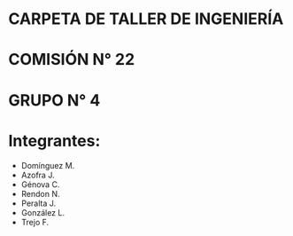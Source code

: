 # CARPETA DE TALLER DE INGENIERÍA

# COMISIÓN N° 22

# GRUPO N° 4

# Integrantes:

- Domínguez M.
- Azofra J.
- Génova C.
- Rendon N.
- Peralta J.
- González L.
- Trejo F.
